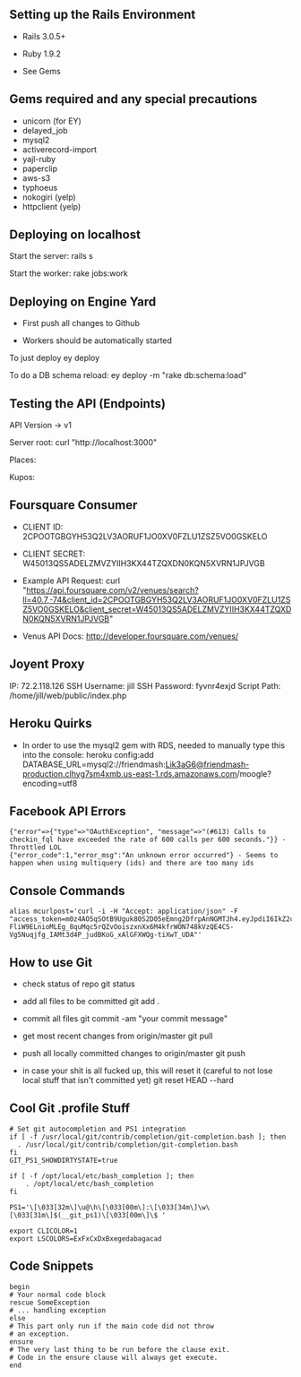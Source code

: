 Setting up the Rails Environment
---
* Rails 3.0.5+
* Ruby 1.9.2

* See Gems

Gems required and any special precautions
---
* unicorn (for EY)
* delayed_job
* mysql2
* activerecord-import
* yajl-ruby
* paperclip
* aws-s3
* typhoeus
* nokogiri (yelp)
* httpclient (yelp)

Deploying on localhost
---
Start the server:
    rails s
    
Start the worker:
    rake jobs:work

Deploying on Engine Yard
---
* First push all changes to Github

* Workers should be automatically started

To just deploy
    ey deploy
    
To do a DB schema reload:
    ey deploy -m "rake db:schema:load"


Testing the API (Endpoints)
---
API Version -> v1

Server root:
    curl "http://localhost:3000"
    
Places:

Kupos:


Foursquare Consumer
---
* CLIENT ID: 2CPOOTGBGYH53Q2LV3AORUF1JO0XV0FZLU1ZSZ5VO0GSKELO
* CLIENT SECRET: W45013QS5ADELZMVZYIIH3KX44TZQXDN0KQN5XVRN1JPJVGB

* Example API Request:
    curl "https://api.foursquare.com/v2/venues/search?ll=40.7,-74&client_id=2CPOOTGBGYH53Q2LV3AORUF1JO0XV0FZLU1ZSZ5VO0GSKELO&client_secret=W45013QS5ADELZMVZYIIH3KX44TZQXDN0KQN5XVRN1JPJVGB"

* Venus API Docs:
http://developer.foursquare.com/venues/

Joyent Proxy
---
IP: 72.2.118.126
SSH Username: jill
SSH Password: fyvnr4exjd
Script Path: /home/jill/web/public/index.php

Heroku Quirks
---
* In order to use the mysql2 gem with RDS, needed to manually type this into the console:
heroku config:add DATABASE_URL=mysql2://friendmash:Lik3aG6@friendmash-production.clhyg7sm4xmb.us-east-1.rds.amazonaws.com/moogle?encoding=utf8

Facebook API Errors
---
    {"error"=>{"type"=>"OAuthException", "message"=>"(#613) Calls to checkin_fql have exceeded the rate of 600 calls per 600 seconds."}} - Throttled LOL
    {"error_code":1,"error_msg":"An unknown error occurred"} - Seems to happen when using multiquery (ids) and there are too many ids

Console Commands
---
    alias mcurlpost='curl -i -H "Accept: application/json" -F "access_token=m0z4AO5qSOtB9Uguk80S2D05eEmng2DfrpAnNGMTJh4.eyJpdiI6IkZ2cFVNbHBSaHByVkswZURhZHF3aFEifQ.F4IKIBxFkQqQQkgEyG5SEeaFVBsPT_d_XGwf88o8j8yQrBX-FliW9ELnioMLEg_8quMqc5rQZvOoiszxnXx6M4kfrWON748kVzQE4CS-Vg5Nuqjfg_IAMt3d4P_judBKoG_xAlGFXWQg-tiXwT_UDA"'

How to use Git
---
* check status of repo
    git status
  
* add all files to be committed
    git add .

* commit all files
    git commit -am "your commit message"
  
* get most recent changes from origin/master
    git pull
  
* push all locally committed changes to origin/master
    git push
  
* in case your shit is all fucked up, this will reset it (careful to not lose local stuff that isn't committed yet)
    git reset HEAD --hard
  
Cool Git .profile Stuff
---
    # Set git autocompletion and PS1 integration
    if [ -f /usr/local/git/contrib/completion/git-completion.bash ]; then
      . /usr/local/git/contrib/completion/git-completion.bash
    fi
    GIT_PS1_SHOWDIRTYSTATE=true

    if [ -f /opt/local/etc/bash_completion ]; then
        . /opt/local/etc/bash_completion
    fi

    PS1='\[\033[32m\]\u@\h\[\033[00m\]:\[\033[34m\]\w\[\033[31m\]$(__git_ps1)\[\033[00m\]\$ '

    export CLICOLOR=1
    export LSCOLORS=ExFxCxDxBxegedabagacad

Code Snippets
---
    begin
    # Your normal code block
    rescue SomeException
    # ... handling exception
    else
    # This part only run if the main code did not throw
    # an exception.
    ensure
    # The very last thing to be run before the clause exit.
    # Code in the ensure clause will always get execute.
    end